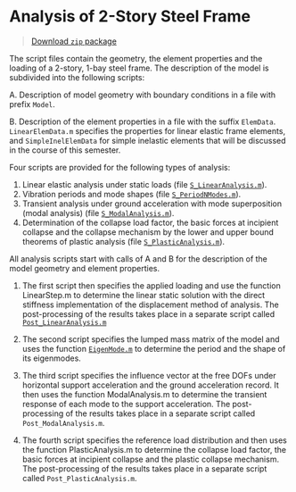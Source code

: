 
# Analysis of 2-Story Steel Frame

> [Download `zip` package](./src.zip)

The script files contain the geometry, the element properties and the loading of a 2-story, 1-bay steel frame. The description of the model is subdivided into the following scripts:

A.  Description of model geometry with boundary conditions in a file with prefix `Model`.

B.  Description of the element properties in a file with the suffix `ElemData`. `LinearElemData.m` specifies the properties for linear elastic frame elements, and `SimpleInelElemData` for simple inelastic elements that will be discussed in the course of this
    semester.

Four scripts are provided for the following types of analysis:

1.  Linear elastic analysis under static loads (file [`S_LinearAnalysis.m`](src/S_LinearAnalysis.m)).
2.  Vibration periods and mode shapes (file [`S_PeriodNModes.m`](src/S_PeriodNModes.m)).
3.  Transient analysis under ground acceleration with mode superposition (modal analysis) (file [`S_ModalAnalysis.m`](src/S_ModalAnalysis.m)).
4.  Determination of the collapse load factor, the basic forces at incipient collapse and the collapse mechanism by the lower and upper bound theorems of plastic analysis (file [`S_PlasticAnalysis.m`](src/S_PlasticAnalysis.m)).

All analysis scripts start with calls of A and B for the description of
the model geometry and element properties.

1.  The first script then specifies the applied loading and use the function LinearStep.m to determine the linear static solution with the direct stiffness implementation of the displacement method of analysis. The post-processing of the results takes place in a separate script called [`Post_LinearAnalysis.m`]([src]/Post_LinearAnalysis.m)

2.  The second script specifies the lumped mass matrix of the model and uses the function [`EigenMode.m`](../../Functions/latest/Analysis_Functions/Dynamic/EigenMode/) to determine the period and the shape of its eigenmodes.

3.  The third script specifies the influence vector at the free DOFs under horizontal support acceleration and the ground acceleration record. It then uses the function ModalAnalysis.m to determine the transient response of each mode to the support acceleration. The post-processing of the results takes place in a separate script called `Post_ModalAnalysis.m`.

4.  The fourth script specifies the reference load distribution and then uses the function PlasticAnalysis.m to determine the collapse load factor, the basic forces at incipient collapse and the plastic collapse mechanism. The post-processing of the results takes place in a separate script called `Post_PlasticAnalysis.m`.

[src]: https://github.com/FEDEASLab/CE221/BasicFrame/
